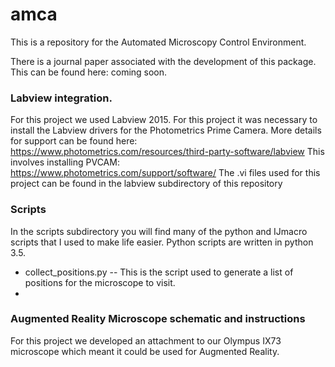 # amca
This is a repository for the Automated Microscopy Control Environment.

There is a journal paper associated with the development of this package. This can be found here:
coming soon.


### Labview integration. 
For this project we used Labview 2015. 
For this project it was necessary to install the Labview drivers for the Photometrics Prime Camera.
More details for support can be found here: https://www.photometrics.com/resources/third-party-software/labview
This involves installing PVCAM: https://www.photometrics.com/support/software/
The .vi files used for this project can be found in the labview subdirectory of this repository

### Scripts
In the scripts subdirectory you will find many of the python and IJmacro scripts that I used to make life easier.
Python scripts are written in python 3.5.
- collect_positions.py -- This is the script used to generate a list of positions for the microscope to visit.
-


### Augmented Reality Microscope schematic and instructions
For this project we developed an attachment to our Olympus IX73 microscope which meant it could be used for Augmented Reality.




